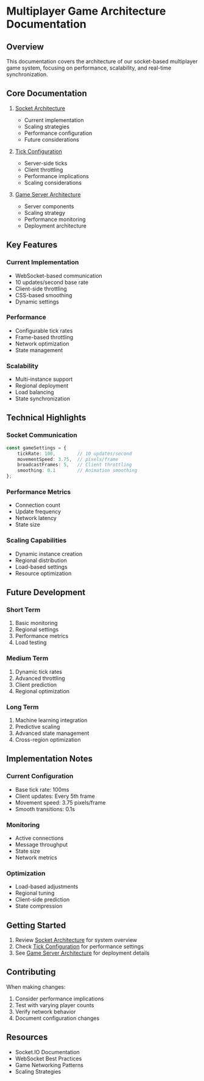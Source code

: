 # Multiplayer Game Architecture Documentation

## Overview

This documentation covers the architecture of our socket-based multiplayer game system, focusing on performance, scalability, and real-time synchronization.

## Core Documentation

1. [Socket Architecture](docs/socket-architecture.md)
   - Current implementation
   - Scaling strategies
   - Performance configuration
   - Future considerations

2. [Tick Configuration](docs/tick-configuration.md)
   - Server-side ticks
   - Client throttling
   - Performance implications
   - Scaling considerations

3. [Game Server Architecture](docs/game-server-architecture.md)
   - Server components
   - Scaling strategy
   - Performance monitoring
   - Deployment architecture

## Key Features

### Current Implementation
- WebSocket-based communication
- 10 updates/second base rate
- Client-side throttling
- CSS-based smoothing
- Dynamic settings

### Performance
- Configurable tick rates
- Frame-based throttling
- Network optimization
- State management

### Scalability
- Multi-instance support
- Regional deployment
- Load balancing
- State synchronization

## Technical Highlights

### Socket Communication
```typescript
const gameSettings = {
    tickRate: 100,        // 10 updates/second
    movementSpeed: 3.75,  // pixels/frame
    broadcastFrames: 5,   // Client throttling
    smoothing: 0.1        // Animation smoothing
};
```

### Performance Metrics
- Connection count
- Update frequency
- Network latency
- State size

### Scaling Capabilities
- Dynamic instance creation
- Regional distribution
- Load-based settings
- Resource optimization

## Future Development

### Short Term
1. Basic monitoring
2. Regional settings
3. Performance metrics
4. Load testing

### Medium Term
1. Dynamic tick rates
2. Advanced throttling
3. Client prediction
4. Regional optimization

### Long Term
1. Machine learning integration
2. Predictive scaling
3. Advanced state management
4. Cross-region optimization

## Implementation Notes

### Current Configuration
- Base tick rate: 100ms
- Client updates: Every 5th frame
- Movement speed: 3.75 pixels/frame
- Smooth transitions: 0.1s

### Monitoring
- Active connections
- Message throughput
- State size
- Network metrics

### Optimization
- Load-based adjustments
- Regional tuning
- Client-side prediction
- State compression

## Getting Started

1. Review [Socket Architecture](docs/socket-architecture.md) for system overview
2. Check [Tick Configuration](docs/tick-configuration.md) for performance settings
3. See [Game Server Architecture](docs/game-server-architecture.md) for deployment details

## Contributing

When making changes:
1. Consider performance implications
2. Test with varying player counts
3. Verify network behavior
4. Document configuration changes

## Resources

- Socket.IO Documentation
- WebSocket Best Practices
- Game Networking Patterns
- Scaling Strategies